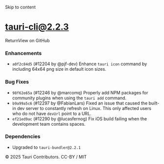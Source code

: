 Skip to content
# tauri-cli@2.2.3
ReturnView on GitHub
### Enhancements
  * `a0f2c84d5` (#12204 by @pjf-dev) Enhance `tauri icon` command by including 64x64 png size in default icon sizes.


### Bug Fixes
  * `98f62e65a` (#12246 by @marcomq) Properly add NPM packages for community plugins when using the `tauri add` command.
  * `b9a99a5c6` (#12297 by @FabianLars) Fixed an issue that caused the built-in dev server to constantly refresh on Linux. This only affected users who do not have `devUrl` point to a URL.
  * `ef21ed9ac` (#12290 by @lucasfernog) Fix iOS build failing when the development team contains spaces.


### Dependencies
  * Upgraded to `tauri-bundler@2.2.1`


© 2025 Tauri Contributors. CC-BY / MIT
